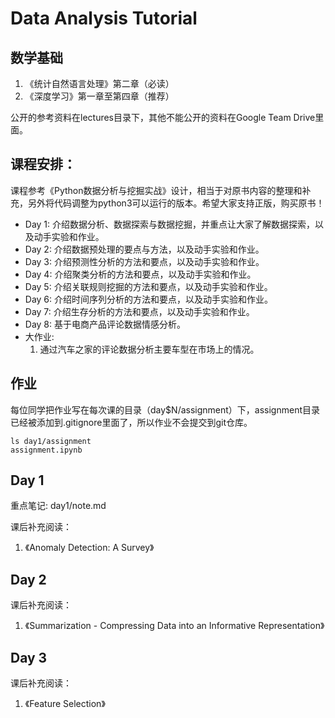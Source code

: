 # Data Analysis Tutorial

## 数学基础
1. 《统计自然语言处理》第二章（必读）
2. 《深度学习》第一章至第四章（推荐）

公开的参考资料在lectures目录下，其他不能公开的资料在Google Team Drive里面。

## 课程安排：

课程参考《Python数据分析与挖掘实战》设计，相当于对原书内容的整理和补充，另外将代码调整为python3可以运行的版本。希望大家支持正版，购买原书！

 * Day 1: 介绍数据分析、数据探索与数据挖掘，并重点让大家了解数据探索，以及动手实验和作业。
 * Day 2: 介绍数据预处理的要点与方法，以及动手实验和作业。
 * Day 3: 介绍预测性分析的方法和要点，以及动手实验和作业。
 * Day 4: 介绍聚类分析的方法和要点，以及动手实验和作业。
 * Day 5: 介绍关联规则挖掘的方法和要点，以及动手实验和作业。
 * Day 6: 介绍时间序列分析的方法和要点，以及动手实验和作业。
 * Day 7: 介绍生存分析的方法和要点，以及动手实验和作业。
 * Day 8: 基于电商产品评论数据情感分析。
 * 大作业: 
    1. 通过汽车之家的评论数据分析主要车型在市场上的情况。

## 作业
每位同学把作业写在每次课的目录（day$N/assignment）下，assignment目录已经被添加到.gitignore里面了，所以作业不会提交到git仓库。
```
ls day1/assignment
assignment.ipynb
```

## Day 1

重点笔记: day1/note.md

课后补充阅读：
1. 《Anomaly Detection: A Survey》

## Day 2

课后补充阅读：
1. 《Summarization - Compressing Data into an Informative Representation》


## Day 3
课后补充阅读：
1. 《Feature Selection》
